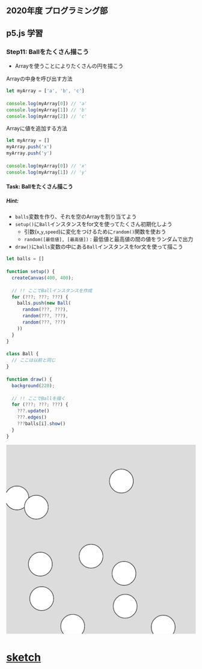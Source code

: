 ## 2020年度 プログラミング部

## p5.js 学習

### Step11: Ballをたくさん描こう

* Arrayを使うことによりたくさんの円を描こう

Arrayの中身を呼び出す方法

```js
let myArray = ['a', 'b', 'c']

console.log(myArray[0]) // 'a'
console.log(myArray[1]) // 'b'
console.log(myArray[2]) // 'c'
```



Arrayに値を追加する方法

```js
let myArray = []
myArray.push('x')
myArray.push('y')

console.log(myArray[0]) // 'x'
console.log(myArray[1]) // 'y'
```



#### Task: Ballをたくさん描こう

##### Hint: 


* `balls`変数を作り、それを空のArrayを割り当てよう
* `setup()`に`Ball`インスタンスをfor文を使ってたくさん初期化しよう
  * 引数(`x`,`y`,`speed`)に変化をつけるために`random()`関数を使おう
  * `random([最低値], [最高値])`  : 最低値と最高値の間の値をランダムで出力
* `draw()`に`balls`変数の中にある`Ball`インスタンスをfor文を使って描こう



```js
let balls = []

function setup() {
  createCanvas(400, 400);

  // !! ここでBallインスタンスを作成
  for (???; ???; ???) {
    balls.push(new Ball(
      random(???, ???),
      random(???, ???),
      random(???, ???)
    ))
  }
}

class Ball {
  // ここは以前と同じ
}

function draw() {
  background(220);

  // !! ここでBallを描く
  for (???; ???; ???) {
    ???.update()
    ???.edges()
    ???balls[i].show()
  }
}
```

![step8-2](pics/step11.png)

# [sketch](https://editor.p5js.org/sf_/present/LQKB40nGO)